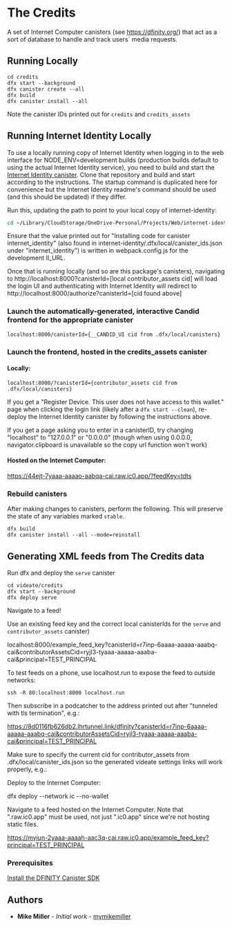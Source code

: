 # The Credits

A set of Internet Computer canisters (see https://dfinity.org/) that act as a
sort of database to handle and track users` media requests.

## Running Locally

```
cd credits
dfx start --background
dfx canister create --all
dfx build
dfx canister install --all
```

Note the canister IDs printed out for `credits` and `credits_assets`

## Running Internet Identity Locally

To use a locally running copy of Internet Identity when logging in to the web
interface for NODE_ENV=development builds (production builds default to using
the actual Internet Identity service), you need to build and start the
[Internet Identity canister](https://github.com/dfinity/internet-identity).
Clone that repository and build and start according to the instructions. The
startup command is duplicated here for convenience but the Internet Identity
readme's command should be used (and this should be updated) if they differ.

Run this, updating the path to point to your local copy of internet-identity:

```bash
cd ~/Library/CloudStorage/OneDrive-Personal/Projects/Web/internet-identity/; rm -rf .dfx; II_FETCH_ROOT_KEY=1 dfx deploy --no-wallet --argument '(null)'
```

Ensure that the value printed out for "Installing code for canister
internet_identity" (also found in
internet-identity/.dfx/local/canister_ids.json under "internet_identity") is
written in webpack.config.js for the development II_URL.

Once that is running locally (and so are this package's canisters), navigating
to http://localhost:8000?canisterId=[local contributor_assets cid] will load
the login UI and authenticating with Internet Identity will redirect to
http://localhost:8000/authorize?canisterId=[cid found above]

### Launch the automatically-generated, interactive Candid frontend for the appropriate canister

`localhost:8000/canisterId={__CANDID_UI cid from .dfx/local/canisters}`

### Launch the frontend, hosted in the credits_assets canister

#### Locally:

`localhost:8000/?canisterId={contributor_assets cid from .dfx/local/canisters}`

If you get a "Register Device. This user does not have access to this wallet."
page when clicking the login link (likely after a `dfx start --clean`),
re-deploy the Internet Identity canister by following the instructions above.

If you get a page asking you to enter in a canisterID, try changing "localhost"
to "127.0.0.1" or "0.0.0.0" (though when using 0.0.0.0, navigator.clipboard is
unavailable so the copy url function won't work)

#### Hosted on the Internet Computer:

https://44ejt-7yaaa-aaaao-aabqa-cai.raw.ic0.app/?feedKey=tdts

### Rebuild canisters

After making changes to canisters, perform the following. This will preserve the state of any variables marked `stable`.

```
dfx build
dfx canister install --all --mode=reinstall
```

## Generating XML feeds from The Credits data

Run dfx and deploy the `serve` canister

```
cd videate/credits
dfx start --background
dfx deploy serve
```

Navigate to a feed!

Use an existing feed key and the correct local canisterIds for the `serve` and
`contributor_assets` canister)

localhost:8000/example_feed_key?canisterId=r7inp-6aaaa-aaaaa-aaabq-cai&contributorAssetsCid=ryjl3-tyaaa-aaaaa-aaaba-cai&principal=TEST_PRINCIPAL

To test feeds on a phone, use localhost.run to expose the feed to outside
networks:

```
ssh -R 80:localhost:8000 localhost.run
```

Then subscribe in a podcatcher to the address printed out after "tunneled with
tls termination", e.g.:

https://8d0116fb626db2.lhrtunnel.link/dfinity?canisterId=r7inp-6aaaa-aaaaa-aaabq-cai&contributorAssetsCid=ryjl3-tyaaa-aaaaa-aaaba-cai&principal=TEST_PRINCIPAL

Make sure to specify the current cid for contributor_assets from
.dfx/local/canister_ids.json so the generated videate settings links will work
properly, e.g.:

Deploy to the Internet Computer:

dfx deploy --network ic --no-wallet

Navigate to a feed hosted on the Internet Computer. Note that ".raw.ic0.app"
must be used, not just ".ic0.app" since we're not hosting static files.

https://mvjun-2yaaa-aaaah-aac3q-cai.raw.ic0.app/example_feed_key?principal=TEST_PRINCIPAL

### Prerequisites

[Install the DFINITY Canister SDK](https://sdk.dfinity.org/docs/quickstart/quickstart.html#download-and-install)

## Authors

* **Mike Miller** - *Initial work* - [mymikemiller](https://github.com/mymikemiller)
